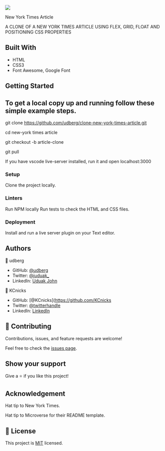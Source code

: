 ![](https://img.shields.io/badge/Microverse-blueviolet)


New York Times Article 

A CLONE OF A NEW YORK TIMES ARTICLE USING FLEX, GRID, FLOAT AND POSITIONING CSS PROPERTIES

## Built With

- HTML
- CSS3
- Font Awesome, Google Font


## Getting Started

## To get a local copy up and running follow these simple example steps.

git clone https://github.com/udberg/clone-new-york-times-article.git

cd new-york times article

git checkout -b article-clone

git pull

If you have vscode live-server installed, run it and open localhost:3000


### Setup

Clone the project locally.

### Linters

Run NPM locally
Run tests to check the HTML and CSS files.


### Deployment

Install and run a live server plugin on your Text editor.

## Authors

👤 udberg

- GitHub: [@udberg](https://github.com/udberg)
- Twitter: [@juduak_](https://twitter.com/juduak_)
- LinkedIn: [Uduak John](https://www.linkedin.com/in/uduak-john-090059105/)

👤 KCnicks

- GitHub: [@KCnicks](https://github.com/KCnicks
- Twitter: [@twitterhandle](https://twitter.com/twitterhandle)
- LinkedIn: [LinkedIn](https://linkedin.com/linkedinhandle)

## 🤝 Contributing

Contributions, issues, and feature requests are welcome!

Feel free to check the [issues page](issues/).

## Show your support

Give a ⭐️ if you like this project!


## Acknowledgement

Hat tip to New York Times.

Hat tip to Microverse for their README template.

## 📝 License

This project is [MIT](lic.url) licensed.
